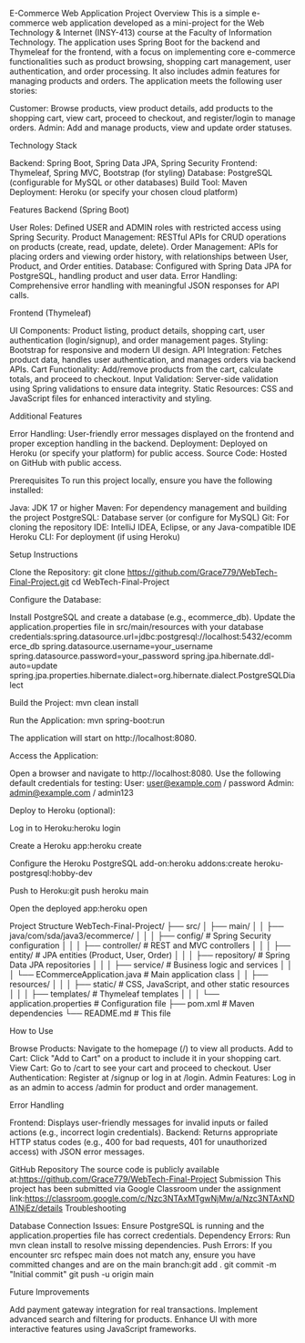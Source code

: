 E-Commerce Web Application
Project Overview
This is a simple e-commerce web application developed as a mini-project for the Web Technology & Internet (INSY-413) course at the Faculty of Information Technology. The application uses Spring Boot for the backend and Thymeleaf for the frontend, with a focus on implementing core e-commerce functionalities such as product browsing, shopping cart management, user authentication, and order processing. It also includes admin features for managing products and orders.
The application meets the following user stories:

Customer: Browse products, view product details, add products to the shopping cart, view cart, proceed to checkout, and register/login to manage orders.
Admin: Add and manage products, view and update order statuses.

Technology Stack

Backend: Spring Boot, Spring Data JPA, Spring Security
Frontend: Thymeleaf, Spring MVC, Bootstrap (for styling)
Database: PostgreSQL (configurable for MySQL or other databases)
Build Tool: Maven
Deployment: Heroku (or specify your chosen cloud platform)

Features
Backend (Spring Boot)

User Roles: Defined USER and ADMIN roles with restricted access using Spring Security.
Product Management: RESTful APIs for CRUD operations on products (create, read, update, delete).
Order Management: APIs for placing orders and viewing order history, with relationships between User, Product, and Order entities.
Database: Configured with Spring Data JPA for PostgreSQL, handling product and user data.
Error Handling: Comprehensive error handling with meaningful JSON responses for API calls.

Frontend (Thymeleaf)

UI Components: Product listing, product details, shopping cart, user authentication (login/signup), and order management pages.
Styling: Bootstrap for responsive and modern UI design.
API Integration: Fetches product data, handles user authentication, and manages orders via backend APIs.
Cart Functionality: Add/remove products from the cart, calculate totals, and proceed to checkout.
Input Validation: Server-side validation using Spring validations to ensure data integrity.
Static Resources: CSS and JavaScript files for enhanced interactivity and styling.

Additional Features

Error Handling: User-friendly error messages displayed on the frontend and proper exception handling in the backend.
Deployment: Deployed on Heroku (or specify your platform) for public access.
Source Code: Hosted on GitHub with public access.

Prerequisites
To run this project locally, ensure you have the following installed:

Java: JDK 17 or higher
Maven: For dependency management and building the project
PostgreSQL: Database server (or configure for MySQL)
Git: For cloning the repository
IDE: IntelliJ IDEA, Eclipse, or any Java-compatible IDE
Heroku CLI: For deployment (if using Heroku)

Setup Instructions

Clone the Repository:
git clone https://github.com/Grace779/WebTech-Final-Project.git
cd WebTech-Final-Project


Configure the Database:

Install PostgreSQL and create a database (e.g., ecommerce_db).
Update the application.properties file in src/main/resources with your database credentials:spring.datasource.url=jdbc:postgresql://localhost:5432/ecommerce_db
spring.datasource.username=your_username
spring.datasource.password=your_password
spring.jpa.hibernate.ddl-auto=update
spring.jpa.properties.hibernate.dialect=org.hibernate.dialect.PostgreSQLDialect




Build the Project:
mvn clean install


Run the Application:
mvn spring-boot:run

The application will start on http://localhost:8080.

Access the Application:

Open a browser and navigate to http://localhost:8080.
Use the following default credentials for testing:
User: user@example.com / password
Admin: admin@example.com / admin123




Deploy to Heroku (optional):

Log in to Heroku:heroku login


Create a Heroku app:heroku create


Configure the Heroku PostgreSQL add-on:heroku addons:create heroku-postgresql:hobby-dev


Push to Heroku:git push heroku main


Open the deployed app:heroku open





Project Structure
WebTech-Final-Project/
├── src/
│   ├── main/
│   │   ├── java/com/sda/java3/ecommerce/
│   │   │   ├── config/               # Spring Security configuration
│   │   │   ├── controller/           # REST and MVC controllers
│   │   │   ├── entity/              # JPA entities (Product, User, Order)
│   │   │   ├── repository/          # Spring Data JPA repositories
│   │   │   ├── service/             # Business logic and services
│   │   │   └── ECommerceApplication.java  # Main application class
│   │   ├── resources/
│   │   │   ├── static/              # CSS, JavaScript, and other static resources
│   │   │   ├── templates/           # Thymeleaf templates
│   │   │   └── application.properties  # Configuration file
├── pom.xml                          # Maven dependencies
└── README.md                        # This file

How to Use

Browse Products: Navigate to the homepage (/) to view all products.
Add to Cart: Click "Add to Cart" on a product to include it in your shopping cart.
View Cart: Go to /cart to see your cart and proceed to checkout.
User Authentication: Register at /signup or log in at /login.
Admin Features: Log in as an admin to access /admin for product and order management.

Error Handling

Frontend: Displays user-friendly messages for invalid inputs or failed actions (e.g., incorrect login credentials).
Backend: Returns appropriate HTTP status codes (e.g., 400 for bad requests, 401 for unauthorized access) with JSON error messages.

GitHub Repository
The source code is publicly available at:https://github.com/Grace779/WebTech-Final-Project
Submission
This project has been submitted via Google Classroom under the assignment link:https://classroom.google.com/c/Nzc3NTAxMTgwNjMw/a/Nzc3NTAxNDA1NjEz/details
Troubleshooting

Database Connection Issues: Ensure PostgreSQL is running and the application.properties file has correct credentials.
Dependency Errors: Run mvn clean install to resolve missing dependencies.
Push Errors: If you encounter src refspec main does not match any, ensure you have committed changes and are on the main branch:git add .
git commit -m "Initial commit"
git push -u origin main



Future Improvements

Add payment gateway integration for real transactions.
Implement advanced search and filtering for products.
Enhance UI with more interactive features using JavaScript frameworks.

